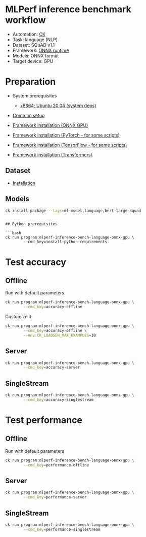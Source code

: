 # MLPerf inference benchmark workflow

* Automation: [CK](https://github.com/ctuning/ck)
* Task: language (NLP)
* Dataset: SQuAD v1.1
* Framework: [ONNX runtime](https://github.com/microsoft/onnxruntime)
* Models: ONNX format
* Target device: GPU

# Preparation

* System prerequisites
  - [x8664; Ubuntu 20.04 (system deps)](https://github.com/ctuning/ck/blob/master/docs/mlperf-automation/platform/x8664-ubuntu.md)

* [Common setup](https://github.com/ctuning/ck/blob/master/docs/mlperf-automation/setup/common.md)
* [Framework installation (ONNX GPU)](https://github.com/ctuning/ck/blob/master/docs/mlperf-automation/setup/framework-onnx.md)
* [Framework installation (PyTorch - for some scripts)](https://github.com/ctuning/ck/blob/master/docs/mlperf-automation/setup/framework-pytorch.md)
* [Framework installation (TensorFlow - for some scripts)](https://github.com/ctuning/ck/blob/master/docs/mlperf-automation/setup/framework-tf.md)
* [Framework installation (Transformers)](https://github.com/ctuning/ck/blob/master/docs/mlperf-automation/setup/lib-transformers.md)

## Dataset

* [Installation](https://github.com/ctuning/ck/blob/master/docs/mlperf-automation/datasets/squad.md)

## Models

```bash
ck install package --tags=ml-model,language,bert-large-squad
```
```

## Python prerequisites

```bash
ck run program:mlperf-inference-bench-language-onnx-gpu \
        --cmd_key=install-python-requirements
```

# Test accuracy

## Offline

Run with default parameters
```bash
ck run program:mlperf-inference-bench-language-onnx-gpu \
        --cmd_key=accuracy-offline
```

Customize it:
```bash
ck run program:mlperf-inference-bench-language-onnx-gpu \
        --cmd_key=accuracy-offline \
        --env.CK_LOADGEN_MAX_EXAMPLES=10

```

## Server

```bash
ck run program:mlperf-inference-bench-language-onnx-gpu \
        --cmd_key=accuracy-server
```

## SingleStream

```bash
ck run program:mlperf-inference-bench-language-onnx-gpu \
        --cmd_key=accuracy-singlestream
```


# Test performance 


## Offline

Run with default parameters
```bash
ck run program:mlperf-inference-bench-language-onnx-gpu \
        --cmd_key=performance-offline
```

## Server

```bash
ck run program:mlperf-inference-bench-language-onnx-gpu \
        --cmd_key=performance-server
```

## SingleStream

```bash
ck run program:mlperf-inference-bench-language-onnx-gpu \
        --cmd_key=performance-singlestream
```
